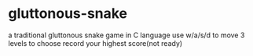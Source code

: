 # gluttonous-snake
a traditional gluttonous snake game in C language
use w/a/s/d to move
3 levels to choose
record your highest score(not ready)
